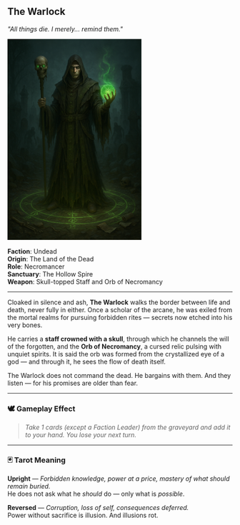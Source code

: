 ## The Warlock

*"All things die. I merely... remind them."*

<img src="../resources/images/cards/characters/the-warlock.png" width="300px"/>

**Faction**: Undead  
**Origin**: The Land of the Dead  
**Role**: Necromancer  
**Sanctuary**: The Hollow Spire  
**Weapon**: Skull-topped Staff and Orb of Necromancy

---

Cloaked in silence and ash, **The Warlock** walks the border between life and death, never fully in either. Once a scholar of the arcane, he was exiled from the mortal realms for pursuing forbidden rites — secrets now etched into his very bones. 

He carries a **staff crowned with a skull**, through which he channels the will of the forgotten, and the **Orb of Necromancy**, a cursed relic pulsing with unquiet spirits. It is said the orb was formed from the crystallized eye of a god — and through it, he sees the flow of death itself.

The Warlock does not command the dead. He bargains with them. And they listen — for his promises are older than fear.

---

### 🕊 Gameplay Effect

> *Take 1 cards (except a Faction Leader) from the graveyard and add it to your hand. You lose your next turn.*

---

### 🃏 Tarot Meaning

**Upright** — *Forbidden knowledge, power at a price, mastery of what should remain buried.*  
He does not ask what he *should* do — only what is *possible*.

**Reversed** — *Corruption, loss of self, consequences deferred.*  
Power without sacrifice is illusion. And illusions rot.
